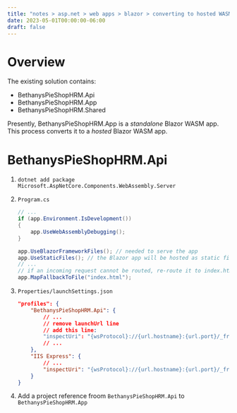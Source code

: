 ```yaml
---
title: "notes > asp.net > web apps > blazor > converting to hosted WASM app"
date: 2023-05-01T00:00:00-06:00
draft: false
---
```


# Overview
The existing solution contains:
- BethanysPieShopHRM.Api
- BethanysPieShopHRM.App
- BethanysPieShopHRM.Shared

Presently, BethanysPieShopHRM.App is a *standalone* Blazor WASM app.  
This process converts it to a *hosted* Blazor WASM app.

# BethanysPieShopHRM.Api
1. `dotnet add package Microsoft.AspNetCore.Components.WebAssembly.Server`

2. `Program.cs`
    ```cs
    // ...
    if (app.Environment.IsDevelopment())
    {
        app.UseWebAssemblyDebugging();
    }

    app.UseBlazorFrameworkFiles(); // needed to serve the app
    app.UseStaticFiles(); // the Blazor app will be hosted as static files
    // ...
    // if an incoming request cannot be routed, re-route it to index.html:
    app.MapFallbackToFile("index.html");
    ```

3. `Properties/launchSettings.json`
    ```json
    "profiles": {
        "BethanysPieShopHRM.Api": {
            // ...
            // remove launchUrl line
            // add this line:
            "inspectUri": "{wsProtocol}://{url.hostname}:{url.port}/_framework/debug/ws-proxy?browser={browserInspectUri}",
            // ...
        },
        "IIS Express": {
            // ...
            "inspectUri": "{wsProtocol}://{url.hostname}:{url.port}/_framework/debug/ws-proxy?browser={browserInspectUri}",
        }
    }
    ```
4. Add a project reference froom `BethanysPieShopHRM.Api` to `BethanysPieShopHRM.App`

